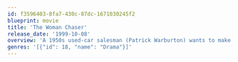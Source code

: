 ```yaml
---
id: f3596403-8fa7-430c-87dc-1671030245f2
blueprint: movie
title: 'The Woman Chaser'
release_date: '1999-10-08'
overview: 'A 1950s used-car salesman (Patrick Warburton) wants to make a low-budget film about a trucker who accidentally runs down a child.'
genres: '[{"id": 18, "name": "Drama"}]'
---
```

